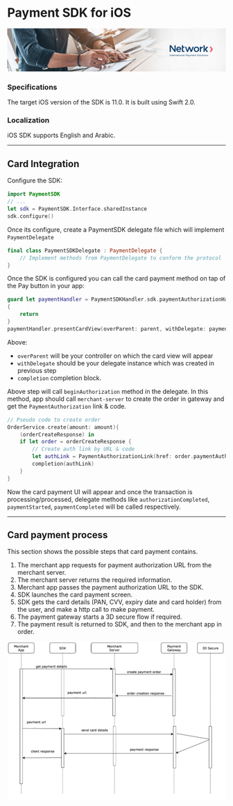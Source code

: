 # Payment SDK for iOS

![Banner](assets/banner.jpg)

### Specifications
The target iOS version of the SDK is 11.0. It is built using Swift 2.0.

### Localization
iOS SDK supports English and Arabic.

***

## Card Integration
Configure the SDK:

```swift
import PaymentSDK
// ...
let sdk = PaymentSDK.Interface.sharedInstance
sdk.configure()

```

Once its configure, create a PaymentSDK delegate file which will implement `PaymentDelegate`

```swift
final class PaymentSDKDelegate : PaymentDelegate {
	// Implement methods from PaymentDelegate to conform the protocol
}
```

Once the SDK is configured you can call the card payment method on tap of the Pay button in your app:

```swift
guard let paymentHandler = PaymentSDKHandler.sdk.paymentAuthorizationHandler else
{
	return
}
paymentHandler.presentCardView(overParent: parent, withDelegate: paymentDelegate, completion: completion)
```

Above:
- `overParent` will be your controller on which the card view will appear
- `withDelegate` should be your delegate instance which was created in previous step
- `completion` completion block.

Above step will call `beginAuthorization` method in the delegate. In this method, app should call `merchant-server` to create the order in gateway and get the `PaymentAuthorization` link & code.

```swift
// Pseudo code to create order
OrderService.create(amount: amount){
	(orderCreateResponse) in
	if let order = orderCreateResponse {
		// Create auth link by URL & code
		let authLink = PaymentAuthorizationLink(href: order.paymentAuthorizationUrl, code: order.code)
		completion(authLink)
	}
}

```

Now the card payment UI will appear and once the transaction is processing/processed, delegate methods like `authorizationCompleted`, `paymentStarted`, `paymentCompleted` will be called respectively.
***

## Card payment process
This section shows the possible steps that card payment contains.

1. The merchant app requests for payment authorization URL from the merchant server.
2. The merchant server returns the required information.
3. Merchant app passes the payment authorization URL to the SDK.
4. SDK launches the card payment screen.
5. SDK gets the card details (PAN, CVV, expiry date and card holder) from the user, and make a http call to make payment.
6. The payment gateway starts a 3D secure flow if required.
7. The payment result is returned to SDK, and then to the merchant app in order.

![Payment Process](assets/payment_process.png)
